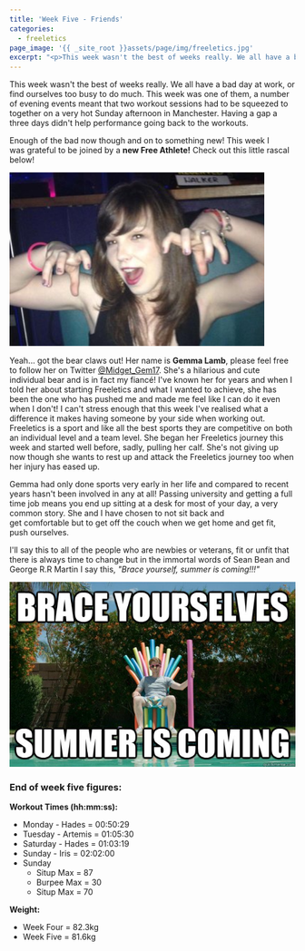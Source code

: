 ```yaml
---
title: 'Week Five - Friends'
categories:
  - freeletics
page_image: '{{ _site_root }}assets/page/img/freeletics.jpg'
excerpt: "<p>This week wasn't the best of weeks really. We all have a bad day at work, or find ourselves too busy to do much. This week was one of them, a number of evening events meant that two workout sessions had to be squeezed to together on a very hot Sunday afternoon in Manchester. Having a gap a three days didn't help performance going back to the workouts.</p>"
---
```

<p>This week wasn't the best of weeks really. We all have a bad day at work, or find ourselves too busy to do much. This week was one of them, a number of evening events meant that two workout sessions had to be squeezed to together on a very hot Sunday afternoon in Manchester. Having a gap a three days didn't help performance going back to the workouts.</p><p>Enough of the bad now though and on to something new! This week I was&nbsp;grateful&nbsp;to be joined by a <strong>new Free Athlete</strong><strong>!</strong> Check out this little rascal below!</p><p><img src="/assets/blog/content/gemma-rascal-20140618213251.jpg" style="width: 449px;"></p><p>Yeah... got the bear claws out!&nbsp;Her name is <strong>Gemma Lamb</strong>, please feel free to follow her on Twitter&nbsp;<a href="https://twitter.com/Midget_Gem17">@Midget_Gem17</a>. She's a hilarious and cute individual bear and is in fact my&nbsp;fiancé! I've known her for years and when I told her about starting Freeletics and what I wanted to achieve, she has been the one who has pushed me and made me feel like I can do it even when I don't! I can't stress enough that this week I've realised what a difference it makes having someone by your side when working out. Freeletics is a sport and like all the best sports they are competitive on both an individual level and a team level. She began her Freeletics journey this week and started well before, sadly, pulling her calf. She's not giving up now though she wants to rest up and attack the Freeletics journey too when her injury has eased up.</p><p>Gemma had only done sports very early in her life and compared to recent years hasn't been involved in any at all! Passing university and getting a full time job means you end up sitting at a desk for most of your day, a very common story. She and I have chosen to not sit back and get&nbsp;comfortable&nbsp;but to get off the couch when we get home and get fit, push ourselves.</p><p>I'll say this to all of the people who are newbies or veterans, fit or unfit that there is always time to change but in the immortal words of Sean Bean and George R.R Martin I say this, <em>"Brace yourself, summer is coming!!!"</em></p><p><img src="/assets/blog/content/brace-yourself-summer.jpg"></p><h3>End of week five figures:</h3><p><strong>Workout Times (hh:mm:ss):</strong></p><ul> <li>Monday - Hades = 00:50:29</li><li>Tuesday - Artemis = 01:05:30</li><li>Saturday - Hades = 01:03:19</li><li>Sunday - Iris = 02:02:00</li><li>Sunday<ul><li>Situp Max = 87</li><li>Burpee Max = 30</li><li>Situp Max = 70</li></ul></li></ul><p><strong>Weight:</strong></p><ul> <li>Week Four = 82.3kg</li><li>Week Five = 81.6kg</li></ul>